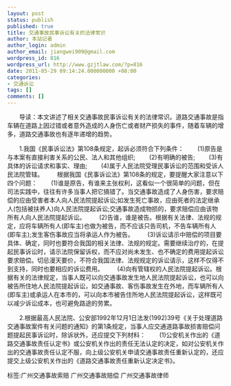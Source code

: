 ```yaml
---
layout: post
status: publish
published: true
title: 交通事故民事诉讼有关的法律常识
author: 本站记者
author_login: admin
author_email: jiangwei909@gmail.com
wordpress_id: 816
wordpress_url: http://www.gzjtlaw.com/?p=816
date: 2011-05-29 09:14:24.000000000 +08:00
categories:
- 交通诉讼
tags: []
comments: []
---
```

　　导读：本文讲述了相关交通事故民事诉讼有关的法律常识。道路交通事故是指车辆在道路上因过错或者意外造成的人身伤亡或者财产损失的事件，随着车辆的增多，道路交通事故也有逐年递增的趋势。　　1.我国《民事诉讼法》第108条规定，起诉必须符合下列条件：　　(1)原告是与本案有直接利害关系的公民、法人和其他组织;　　(2)有明确的被告;　　(3)有具体的诉讼请求和事实、理由;　　(4)属于人民法院受理民事诉讼的范围和受诉人民法院管辖。　　根据我国《民事诉讼法》第108条的规定，要提醒大家注意以下四个问题：　　(1)谁是原告，有谁来主张权利，这看似一个很简单的问题，但在司法实践中，往往有许多当事人把它搞错了。当交通事故造成了人身伤害，要求赔偿的应由受害者本人向人民法院提起诉讼;如发生死亡事故，应由死者的法定继承人(包括被扶养人)向人民法院提起诉讼;交通事故造成物损的，要求赔偿应由该物所有人向人民法院提起诉讼。　　(2)告谁，谁是被告。根据有关法律、法规的规定，应将车辆所有人(即车主)也做为被告，而不应该只告司机，不告车辆所有人(即车主);发生客伤事故应当将承运人作为被告。　　(3)诉讼请示中赔偿的项目要具体、确定，同时也要符合我国的相关法律、法规的规定。需要继续治疗的，在提起民事诉讼时，请示法院保留诉权，而不应对尚未发生、也不确定的费用提起诉讼要求赔偿。切忌漫天要价，不符合我国法律、法规规定的诉讼请示，这样不仅得不到支持，同时也要相应的诉讼费用。　　(4)向有管辖权的人民法院提起诉讼。根据有关的法律规定，当事人既可以向交通事故发生地人民法院提起诉讼，也可以向被告所住地人民法院提起诉讼，如交通事故、客伤事故发生在外地，而车辆所有人(即车主)或承运人在本市的，可以向本市被告住所地人民法院提起诉讼，这样既可以减少诉讼成本，也可避免路途的劳累。　　2.根据最高人民法院、公安部1992年12月1日法发(1992)39号《关于处理道路交通事故案件有关问题的通知》的第1条规定，当事人应交通道路事故损害赔偿问题提起民事诉讼时，除诉状外，还应提交下列材料：　　(1)公安机关作出的《道路交通事故责任认定书》或公安机关作出的责任无法认定的决定，如对公安机关作出的交通事故责任认定不服，向上级公安机关申请交通事故责任重新认定的，还应提交上级公安机关作出的《道路交通事故责任重新认定决定书》。标签:广州交通事故索赔 广州交通事故赔偿 广州交通事故律师
